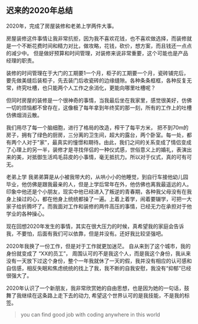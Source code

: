 ## 迟来的2020年总结

2020年，完成了房屋装修和老弟上学两件大事。

房屋装修这件事情让我非常抗拒，因为我不喜欢花钱，也不喜欢做选择，而装修就是一个不断花费时间和精力对比，做攻略，花钱，砍价，想方案，而且钱还一点点的减少中。
但是做好预算和时间管理，对装修来说非常重要，这个可能也是产品经理的职责。

装修的时间管理在于大门的工期要1一个月，柜子的工期要一个月，瓷砖铺完后，要先做美缝后装柜子，先去装门后收瓷砖的边缘缝隙。各种条条框框，各种反复无常，终究吐槽，也只能两个人工作之余消化，更能向哪里吐槽呢？

但同时房屋的装修是一个很神奇的事情，当我最后坐在我家里，感觉很美好，仿佛一切的烦恼都不曾存在，这像极了每年拿到年终奖的那一刻，所有的工作上的吐槽仿佛烟消云散。

我们用尽了每一个脑细胞，进行了格局的改造，榨干了每平方米， 把不到70m的房子，拥有了绿色的厨房，三分离的卫生间，超大的露台，两个卧室。每一处，都有两个人对于"家"，最真实的憧憬和期待。由此，我们之间的关系变成了情侣变成了心理上的另一半，装修才是寻找伴侣的一种仪式感，世俗意义上的婚礼，表演出来的美，对抵御生活鸡毛蒜皮的小事情，毫无抵抗力。所以对于仪式，真的可有可无。

老弟上学
我弟弟算是从小被我带大的，从哄小小的他睡觉，到自行车接他幼儿园毕业，他仿佛是跟我最亲的人，但是上学后常年在外，他仿佛也离我最遥远的人。
印象中他还是个小朋友，现实中他已经进入了叛逆的青春期，各种我父母没有在我身上操过的心，都在他身上统统都操了一遍。上着上着学，闹着要辍学，可把一大家子给折腾坏了。而我面对工作和装修的两件高压的事情，已经无力在承担对于他学业的各种操心。

现在回想2020年发生的事情，其实在很大压力的时候，真希望我的家庭会告诉我，不要怕，后面有我们可以依靠，但是并没有。还好我比较坚强吧。

2020年我换了一份工作，但是对于工作就更加迷茫。
自从来到了这个城市，我的身份就变成了 “XX的员工”， 周围认可的不是我这个人，而是我这个身份，我从来没有一天放下过这个身份，整个一年我就休了一天的假，我并没有相应的认可感和自信感，相反失眠和焦虑统统的找上了我，我不断的自我安慰，我没有“抑郁”已经很强大了。

2020年认识了一个新朋友，我非常欣赏她的自由思想，也是因为她的一句话，鼓舞了我继续在这条路上走下去的动力, 希望这个世界认可的是我技能，不是我的标签。

> you can find good job with coding anywhere in this world